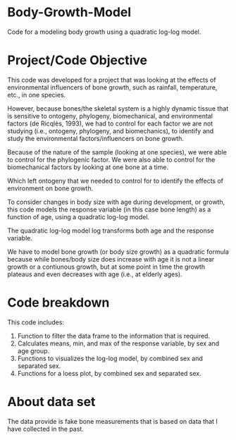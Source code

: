 # Body-Growth-Model
Code for a modeling body growth using a quadratic log-log model.

# Project/Code Objective
This code was developed for a project that was looking at the effects of environmental influencers of bone growth, such as rainfall, temperature, etc., in one species.  

However, because bones/the skeletal system is a highly dynamic tissue that is sensitive to ontogeny, phylogeny, biomechanical, and environmental factors (de Ricqlès, 1993), we had to control for each factor we are not studying (i.e., ontogeny, phylogeny, and biomechanics), to identify and study the environmental factors/influencers on bone growth. 

Because of the nature of the sample (looking at one species), we were able to control for the phylogenic factor. We were also able to control for the biomechanical factors by looking at one bone at a time. 

Which left ontogeny that we needed to control for to identify the effects of environment on bone growth. 

To consider changes in body size with age during development, or growth, this code models the response variable (in this case bone length) as a function of age, using a quadratic log-log model.

The quadratic log-log model log transforms both age and the response variable. 

We have to model bone growth (or body size growth) as a quadratic formula because while bones/body size does increase with age it is not a linear growth or a contiunous growth, but at some point in time the growth plateaus and even decreases with age (i.e., at elderly ages). 

# Code breakdown 

This code includes:
1. Function to filter the data frame to the information that is required. 
2. Calculates means, min, and max of the response variable, by sex and age group.
3. Functions to visualizes the log-log model, by combined sex and separated sex.
4. Functions for a loess plot, by combined sex and separated sex. 

# About data set
The data provide is fake bone measurements that is based on data that I have collected in the past. 
